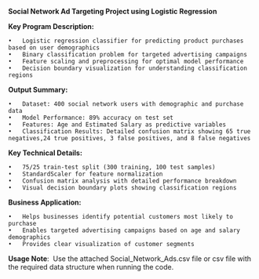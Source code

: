**Social Network Ad Targeting Project using Logistic Regression**

**Key Program Description:**

	•	Logistic regression classifier for predicting product purchases based on user demographics
	•	Binary classification problem for targeted advertising campaigns
	•	Feature scaling and preprocessing for optimal model performance
	•	Decision boundary visualization for understanding classification regions
 
**Output Summary:**

	•	Dataset: 400 social network users with demographic and purchase data
	•	Model Performance: 89% accuracy on test set
	•	Features: Age and Estimated Salary as predictive variables
	•	Classification Results: Detailed confusion matrix showing 65 true negatives,24 true positives, 3 false positives, and 8 false negatives
 
**Key Technical Details:**

	•	75/25 train-test split (300 training, 100 test samples)
	•	StandardScaler for feature normalization
	•	Confusion matrix analysis with detailed performance breakdown
	•	Visual decision boundary plots showing classification regions
 
**Business Application:**

	•	Helps businesses identify potential customers most likely to purchase
	•	Enables targeted advertising campaigns based on age and salary demographics
	•	Provides clear visualization of customer segments
 
**Usage Note**:  Use the attached Social_Network_Ads.csv file or csv file with the required data structure when running the code.
